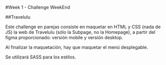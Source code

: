 #Week 1 - Challenge WeekEnd

##Travelulu

Este challenge en parejas consiste en maquetar en HTML y CSS (nada de JS) la web de Travelulu (sólo la Subpage, no la Homepage), a partir del figma proporcionado: versión mobile y versión desktop.

Al finalizar la maquetación, hay que maquetar el menú desplegable.

Se utilizará SASS para los estilos.
